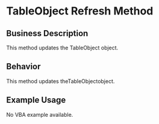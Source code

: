 # TableObject Refresh Method

## Business Description
This method updates the TableObject object.

## Behavior
This method updates theTableObjectobject.

## Example Usage
No VBA example available.